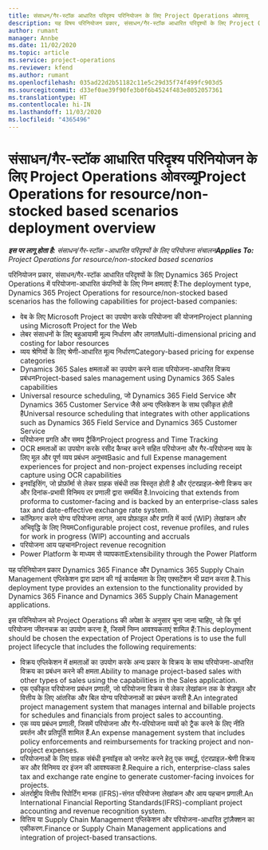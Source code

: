 ```yaml
---
title: संसाधन/गैर-स्टॉक आधारित परिदृश्य परिनियोजन के लिए Project Operations ओवरव्यू
description: यह विषय परिनियोजन प्रकार, संसाधन/गैर-स्टॉक आधारित परिदृश्यों के लिए Project Operations के बारे में जानकारी प्रदान करता है.
author: rumant
manager: Annbe
ms.date: 11/02/2020
ms.topic: article
ms.service: project-operations
ms.reviewer: kfend
ms.author: rumant
ms.openlocfilehash: 035ad22d2b51182c11e5c29d35f74f499fc903d5
ms.sourcegitcommit: d33ef0ae39f90fe3b0f6b4524f483e8052057361
ms.translationtype: HT
ms.contentlocale: hi-IN
ms.lasthandoff: 11/03/2020
ms.locfileid: "4365496"
---
```

# <a name="project-operations-for-resourcenon-stocked-based-scenarios-deployment-overview"></a><span data-ttu-id="b20bb-103">संसाधन/गैर-स्टॉक आधारित परिदृश्य परिनियोजन के लिए Project Operations ओवरव्यू</span><span class="sxs-lookup"><span data-stu-id="b20bb-103">Project Operations for resource/non-stocked based scenarios deployment overview</span></span>

<span data-ttu-id="b20bb-104">_**इस पर लागू होता है:** संसाधन/गैर-स्टॉक -आधारित परिदृश्यों के लिए परियोजना संचालन_</span><span class="sxs-lookup"><span data-stu-id="b20bb-104">_**Applies To:** Project Operations for resource/non-stocked based scenarios_</span></span>

<span data-ttu-id="b20bb-105">परिनियोजन प्रकार, संसाधन/गैर-स्टॉक आधारित परिदृश्यों के लिए Dynamics 365 Project Operations में परियोजना-आधारित कंपनियों के लिए निम्न क्षमताएं हैं:</span><span class="sxs-lookup"><span data-stu-id="b20bb-105">The deployment type, Dynamics 365 Project Operations for resource/non-stocked based scenarios has the following capabilities for project-based companies:</span></span>

- <span data-ttu-id="b20bb-106">वेब के लिए Microsoft Project का उपयोग करके परियोजना की योजना</span><span class="sxs-lookup"><span data-stu-id="b20bb-106">Project planning using Microsoft Project for the Web</span></span>
- <span data-ttu-id="b20bb-107">लेबर संसाधनों के लिए बहुआयामी मूल्य निर्धारण और लागत</span><span class="sxs-lookup"><span data-stu-id="b20bb-107">Multi-dimensional pricing and costing for labor resources</span></span>
- <span data-ttu-id="b20bb-108">व्यय श्रेणियों के लिए श्रेणी-आधारित मूल्य निर्धारण</span><span class="sxs-lookup"><span data-stu-id="b20bb-108">Category-based pricing for expense categories</span></span>
- <span data-ttu-id="b20bb-109">Dynamics 365 Sales क्षमताओं का उपयोग करने वाला परियोजना-आधारित विक्रय प्रबंधन</span><span class="sxs-lookup"><span data-stu-id="b20bb-109">Project-based sales management using Dynamics 365 Sales capabilities</span></span>
- <span data-ttu-id="b20bb-110">Universal resource scheduling, जो Dynamics 365 Field Service और Dynamics 365 Customer Service जैसे अन्य एप्लिकेशन के साथ एकीकृत होती है</span><span class="sxs-lookup"><span data-stu-id="b20bb-110">Universal resource scheduling that integrates with other applications such as Dynamics 365 Field Service and Dynamics 365 Customer Service</span></span>
- <span data-ttu-id="b20bb-111">परियोजना प्रगति और समय ट्रैकिंग</span><span class="sxs-lookup"><span data-stu-id="b20bb-111">Project progress and Time Tracking</span></span>
- <span data-ttu-id="b20bb-112">OCR क्षमताओं का उपयोग करके रसीद कैप्चर करने सहित परियोजना और गैर-परियोजना व्यय के लिए मूल और पूर्ण व्यय प्रबंधन अनुभव</span><span class="sxs-lookup"><span data-stu-id="b20bb-112">Basic and full Expense management experiences for project and non-project expenses including receipt capture using OCR capabilities</span></span>
- <span data-ttu-id="b20bb-113">इनवॉइसिंग, जो प्रोफ़ॉर्मा से लेकर ग्राहक संबंधी तक विस्तृत होती है और एंटरप्राइज़-श्रेणी विक्रय कर और दिनांक-प्रभावी विनिमय दर प्रणाली द्वारा समर्थित है.</span><span class="sxs-lookup"><span data-stu-id="b20bb-113">Invoicing that extends from proforma to customer-facing and is backed by an enterprise-class sales tax and date-effective exchange rate system.</span></span>
- <span data-ttu-id="b20bb-114">कॉन्फ़िगर करने योग्य परियोजना लागत, आय प्रोफ़ाइल और प्रगति में कार्य (WIP) लेखांकन और अभिवृद्धि के लिए नियम</span><span class="sxs-lookup"><span data-stu-id="b20bb-114">Configurable project cost, revenue profiles, and rules for work in progress (WIP) accounting and accruals</span></span>
- <span data-ttu-id="b20bb-115">परियोजना आय पहचान</span><span class="sxs-lookup"><span data-stu-id="b20bb-115">Project revenue recognition</span></span>
- <span data-ttu-id="b20bb-116">Power Platform के माध्यम से व्यापकता</span><span class="sxs-lookup"><span data-stu-id="b20bb-116">Extensibility through the Power Platform</span></span>

<span data-ttu-id="b20bb-117">यह परिनियोजन प्रकार Dynamics 365 Finance और Dynamics 365 Supply Chain Management एप्लिकेशन द्वारा प्रदान की गई कार्यक्षमता के लिए एक्सटेंशन भी प्रदान करता है.</span><span class="sxs-lookup"><span data-stu-id="b20bb-117">This deployment type provides an extension to the functionality provided by Dynamics 365 Finance and Dynamics 365 Supply Chain Management applications.</span></span>

<span data-ttu-id="b20bb-118">इस परिनियोजन को Project Operations की अपेक्षा के अनुसार चुना जाना चाहिए, जो कि पूर्ण परियोजना जीवनचक्र का उपयोग करना है, जिसमें निम्न आवश्यकताएं शामिल हैं:</span><span class="sxs-lookup"><span data-stu-id="b20bb-118">This deployment should be chosen the expectation of Project Operations is to use the full project lifecycle that includes the following requirements:</span></span>

- <span data-ttu-id="b20bb-119">विक्रय एप्लिकेशन में क्षमताओं का उपयोग करके अन्य प्रकार के विक्रय के साथ परियोजना-आधारित विक्रय का प्रबंधन करने की क्षमता.</span><span class="sxs-lookup"><span data-stu-id="b20bb-119">Ability to manage project-based sales with other types of sales using the capabilities in the Sales application.</span></span>
- <span data-ttu-id="b20bb-120">एक एकीकृत परियोजना प्रबंधन प्रणाली, जो परियोजना विक्रय से लेकर लेखांकन तक के शेड्यूल और वित्तीय के लिए आंतरिक और बिल योग्य परियोजनाओं का प्रबंधन करती है.</span><span class="sxs-lookup"><span data-stu-id="b20bb-120">An integrated project management system that manages internal and billable projects for schedules and financials from project sales to accounting.</span></span>
- <span data-ttu-id="b20bb-121">एक व्यय प्रबंधन प्रणाली, जिसमें परियोजना और गैर-परियोजना व्ययों को ट्रैक करने के लिए नीति प्रवर्तन और प्रतिपूर्ति शामिल हैं.</span><span class="sxs-lookup"><span data-stu-id="b20bb-121">An expense management system that includes policy enforcements and reimbursements for tracking project and non-project expenses.</span></span>
- <span data-ttu-id="b20bb-122">परियोजनाओं के लिए ग्राहक संबंधी इनवॉइस को जनरेट करने हेतु एक समर्द्ध, एंटरप्राइज़-श्रेणी विक्रय कर और विनिमय दर इंजन की आवश्यकता है.</span><span class="sxs-lookup"><span data-stu-id="b20bb-122">Require a rich, enterprise-class sales tax and exchange rate engine to generate customer-facing invoices for projects.</span></span>
- <span data-ttu-id="b20bb-123">अंतर्राष्ट्रीय वित्तीय रिपोर्टिंग मानक (IFRS)-संगत परियोजना लेखांकन और आय पहचान प्रणाली.</span><span class="sxs-lookup"><span data-stu-id="b20bb-123">An International Financial Reporting Standards(IFRS)-compliant project accounting and revenue recognition system.</span></span>
- <span data-ttu-id="b20bb-124">वित्तिय या Supply Chain Management एप्लिकेशन और परियोजना-आधारित ट्रांज़ैक्शन का एकीकरण.</span><span class="sxs-lookup"><span data-stu-id="b20bb-124">Finance or Supply Chain Management applications and integration of project-based transactions.</span></span>
